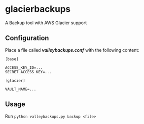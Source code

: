 # glacierbackups
A Backup tool with AWS Glacier support

## Configuration

Place a file called ***valleybackups.conf*** with the following content:

```
[base]

ACCESS_KEY_ID=...
SECRET_ACCESS_KEY=...

[glacier]

VAULT_NAME=...

```

## Usage

Run `python valleybackups.py backup <file>`
